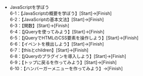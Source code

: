 - JavaScriptを学ぼう  
	6-1：【JavaScriptの概要を学ぼう】[Start]→[Finish]  
	6-2：【JavaScriptの基本文法】[Start]→[Finish]  
	6-3：【関数】[Start]→[Finish]  
	6-4：【jQueryを使ってみよう】[Start]→[Finish]  
	6-5：【jQueryでHTMLのCSS要素を操作しよう】[Start]→[Finish]  
	6-6：【イベントを検出しよう】[Start]→[Finish]  
	6-7：【thisとchildren】[Start]→[Finish]  
	6-8：【jQueryのプラグインを導入しよう】[Start]→[Finish]  
	6-9；【トップに戻るを作ってみよう】[Start]→[Finish]  
	6-10：【ハンバーガーメニューを作ってみよう】→[Finish]  
